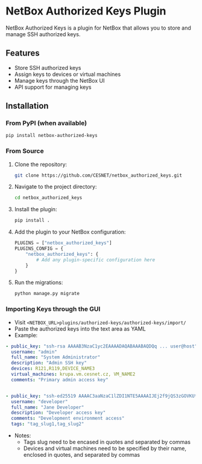 # NetBox Authorized Keys Plugin

NetBox Authorized Keys is a plugin for NetBox that allows you to store and manage SSH authorized keys.

## Features

- Store SSH authorized keys
- Assign keys to devices or virtual machines
- Manage keys through the NetBox UI
- API support for managing keys

## Installation

### From PyPI (when available)
```sh
pip install netbox-authorized-keys
```

### From Source

1. Clone the repository:
    ```sh
    git clone https://github.com/CESNET/netbox_authorized_keys.git
    ```

2. Navigate to the project directory:
    ```sh
    cd netbox_authorized_keys
    ```

3. Install the plugin:
    ```sh
    pip install .
    ```

4. Add the plugin to your NetBox configuration:
    ```python
    PLUGINS = ["netbox_authorized_keys"]
    PLUGINS_CONFIG = {
        "netbox_authorized_keys": {
            # Add any plugin-specific configuration here
        }
    }
    ```

5. Run the migrations:
    ```sh
    python manage.py migrate
    ```

### Importing Keys through the GUI
- Visit `<NETBOX_URL>plugins/authorized-keys/authorized-keys/import/`
- Paste the authorized keys into the text area as YAML
- Example:
```yaml
- public_key: "ssh-rsa AAAAB3NzaC1yc2EAAAADAQABAAABAQDQq ... user@host"
  username: "admin"
  full_name: "System Administrator"
  description: "Admin SSH key"
  devices: R121,R119,DEVICE_NAME3
  virtual_machines: krupa.vm.cesnet.cz, VM_NAME2
  comments: "Primary admin access key"


- public_key: "ssh-ed25519 AAAAC3aaNzaC1lZDI1NTE5AAAAIJEj2f9jQS3zGOVKUtEtQXFvFJ6YyB4hjQvQEXEsEZGk developer@laptop"
  username: "developer"
  full_name: "Jane Developer"
  description: "Developer access key"
  comments: "Development environment access"
  tags: "tag_slug1,tag_slug2"
```
- Notes:
   - Tags slug need to be encased in quotes and separated by commas
   - Devices and virtual machines need to be specified by their name, enclosed in quotes, and separated by commas